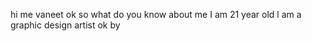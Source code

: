 hi me vaneet 
ok so what do you know about me 
I am 21 year old 
l am a graphic design artist 
ok by 
